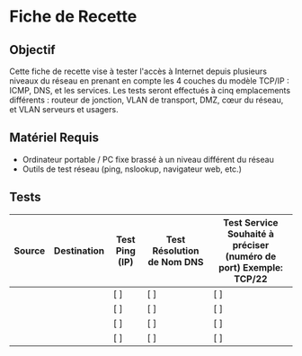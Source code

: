 # Fiche de Recette 

## Objectif
Cette fiche de recette vise à tester l'accès à Internet depuis plusieurs niveaux du réseau en prenant en compte les 4 couches du modèle TCP/IP : ICMP, DNS, et les services. Les tests seront effectués à cinq emplacements différents : routeur de jonction, VLAN de transport, DMZ, cœur du réseau, et VLAN serveurs et usagers.

## Matériel Requis
- Ordinateur portable / PC fixe brassé à un niveau différent du réseau
- Outils de test réseau (ping, nslookup, navigateur web, etc.)

## Tests

| Source              | Destination         | Test Ping (IP)           | Test Résolution de Nom DNS     | Test Service Souhaité à préciser (numéro de port) Exemple: TCP/22          |
| ------------------- | ------------------- | ------------------------- | ------------------------------ | ------------------------------- |
|                     |                     | [ ]                       | [ ]                            | [ ]                             |
|                     |                     | [ ]                       | [ ]                            | [ ]                             |
|                     |                     | [ ]                       | [ ]                            | [ ]                             |
|                     |                     | [ ]                       | [ ]                            | [ ]                             |


